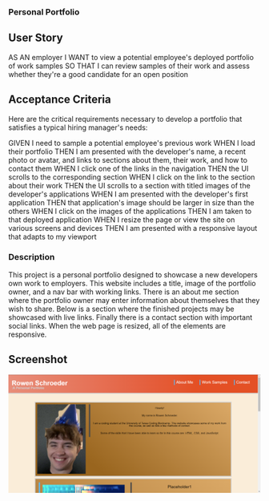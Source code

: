### Personal Portfolio

## User Story

AS AN employer
I WANT to view a potential employee's deployed portfolio of work samples
SO THAT I can review samples of their work and assess whether they're a good candidate for an open position

## Acceptance Criteria

Here are the critical requirements necessary to develop a portfolio that satisfies a typical hiring manager's needs:

GIVEN I need to sample a potential employee's previous work
WHEN I load their portfolio
THEN I am presented with the developer's name, a recent photo or avatar, and links to sections about them, their work, and how to contact them
WHEN I click one of the links in the navigation
THEN the UI scrolls to the corresponding section
WHEN I click on the link to the section about their work
THEN the UI scrolls to a section with titled images of the developer's applications
WHEN I am presented with the developer's first application
THEN that application's image should be larger in size than the others
WHEN I click on the images of the applications
THEN I am taken to that deployed application
WHEN I resize the page or view the site on various screens and devices
THEN I am presented with a responsive layout that adapts to my viewport

### Description

This project is a personal portfolio designed to showcase a new developers own work to employers. This website includes a title, image of the portfolio owner, and a nav bar with working links. There is an about me section where the portfolio owner may enter information about themselves that they wish to share. Below is a section where the finished projects may be showcased with live links. Finally there is a contact section with important social links. When the web page is resized, all of the elements are responsive.

## Screenshot

![Screenshot of Portfolio](./Assets/screenshotOfPortfolio.PNG)